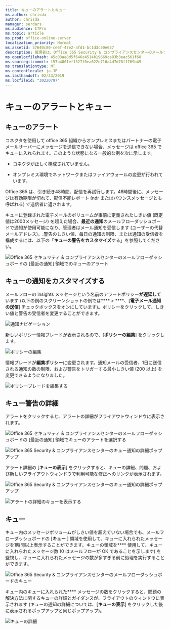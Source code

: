 ```yaml
---
title: キューのアラートとキュー
ms.author: chrisda
author: chrisda
manager: serdars
ms.audience: ITPro
ms.topic: article
ms.prod: office-online-server
localization_priority: Normal
ms.assetid: 37640c80-ce6f-47e2-afd1-bc1d3c50e637
description: 管理者は、Office 365 Security & コンプライアンスセンターのメールフローダッシュボードにあるキューのアラートとキューについて知ることができます。
ms.openlocfilehash: 45c03ae8d5f646c4514b19669ca83b3eac561f68
ms.sourcegitcommit: f57b4001ef1327f0ea622e716a4d7d78f1769b49
ms.translationtype: MT
ms.contentlocale: ja-JP
ms.lasthandoff: 02/23/2019
ms.locfileid: "30220797"
---
```

# <a name="queue-alerts-and-queues"></a>キューのアラートとキュー

## <a name="queue-alerts"></a>キューのアラート

コネクタを使用して office 365 組織からオンプレミスまたはパートナーの電子メールサーバーにメッセージを送信できない場合、メッセージは office 365 でキューに入れられます。このような状態になる一般的な例を次に示します。

- コネクタが正しく構成されていません。

- オンプレミス環境でネットワークまたはファイアウォールの変更が行われています。

Office 365 は、引き続き48時間、配信を再試行します。48時間後に、メッセージは有効期限が切れて、配信不能レポート (ndr またはバウンスメッセージとも呼ばれる) で送信者に返されます。

キューに登録された電子メールのボリュームが事前に定義されたしきい値 (既定値は2000メッセージ) を超えた場合、**最近の通知**のメールフローダッシュボードで通知が使用可能になり、管理者はメール通知を受信します (ユーザーの代替メールアドレス)。.警告のしきい値、毎日の通知の制限、または通知の受信者を構成するには、以下の「**キューの警告をカスタマイズ**する」を参照してください。

![Office 365 セキュリティ & コンプライアンスセンターのメールフローダッシュボードの [最近の通知] 領域でのキューのアラート](media/5fc4a51c-6118-4270-960b-c6b176ef94ae.png)

## <a name="customize-queue-alerts"></a>キューの通知をカスタマイズする

メールフローの insights メッセージという名前のアラートポリシー**が遅延して**います (以下の例のスクリーンショットの例では**** \> ****、[**電子メール通知の送信**] チェックボックスをオンにしています)。ポリシーをクリックして、しきい値と警告の受信者を変更することができます。

![通知ナビゲーション](media/efb95976-9e0b-484e-a2fd-093c5bc7a40f.png)

新しいポリシー情報ブレードが表示されるので、[**ポリシーの編集**] をクリックします。

![ポリシーの編集 ](media/ed2aceae-3ee2-4849-a17e-87915987a7dd.png)

情報ブレードが**編集ポリシー**に変更されます。通知メールの受信者、1日に送信される通知の数の制限、および警告をトリガーする最小しきい値 (200 以上) を変更できるようになりました。

![ポリシーブレードを編集する](media/c657cc74-7867-474c-b2c9-dc478449f990.png)

## <a name="queue-alert-details"></a>キュー警告の詳細

アラートをクリックすると、アラートの詳細がフライアウトウィンドウに表示されます。

![Office 365 セキュリティ & コンプライアンスセンターのメールフローダッシュボードの [最近の通知] 領域でキューのアラートを選択する](media/1f6b0e96-5b2c-41ef-9684-9d813b3fabe6.png)

![Office 365 Security & コンプライアンスセンターのキュー通知の詳細ポップアップ](media/105c8fff-912f-4763-8806-2740ebdecd4b.png)

アラート詳細の [**キューの表示**] をクリックすると、キューの詳細、問題、および新しいフライアウトウィンドウで利用可能な修正へのリンクが表示されます。

![Office 365 Security & コンプライアンスセンターのキュー通知の詳細ポップアップ](media/8ff60955-55ef-4f32-a966-85e02cb608d1.png)

![アラートの詳細のキューを表示する](media/4eb088fe-5dd9-4bf4-b959-c1bb2545c515.png)

## <a name="queues"></a>キュー

キュー内のメッセージボリュームがしきい値を超えていない場合でも、メールフローダッシュボードの [**キュー** ] 領域を使用して、キューに入れられたメッセージを1時間以上表示することができます。キューの領域を**** 使用して、キューに入れられたメッセージ数 (0 はメールフローが OK であることを示します) を監視し、キューに入れられたメッセージの数が多すぎる前に処理を実行することができます。

![Office 365 Security & コンプライアンスセンターのメールフローダッシュボードのキュー](media/0ef6e2ef-dd22-4363-9d4a-b20a00babc9f.png)

キュー内のキューに入れられた**** メッセージの数をクリックすると、問題の解決方法に関するキューの詳細とガイダンスが、フライアウトのウィンドウに表示されます (キューの通知の詳細については、[**キューの表示**] をクリックした後に表示されるポップアップと同じポップアップ)。

![キューの詳細](media/4eb088fe-5dd9-4bf4-b959-c1bb2545c515.png)
